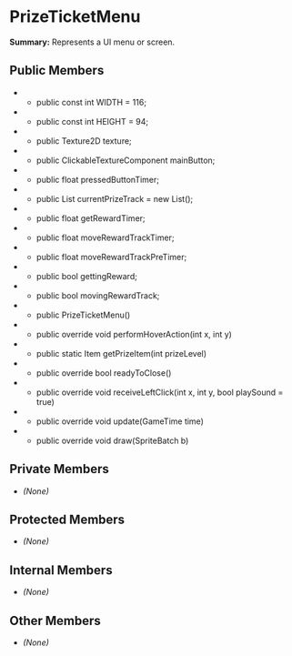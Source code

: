 # PrizeTicketMenu

**Summary:** Represents a UI menu or screen.

## Public Members
- - public const int WIDTH = 116;
- - public const int HEIGHT = 94;
- - public Texture2D texture;
- - public ClickableTextureComponent mainButton;
- - public float pressedButtonTimer;
- - public List<Item> currentPrizeTrack = new List<Item>();
- - public float getRewardTimer;
- - public float moveRewardTrackTimer;
- - public float moveRewardTrackPreTimer;
- - public bool gettingReward;
- - public bool movingRewardTrack;
- - public PrizeTicketMenu()
- - public override void performHoverAction(int x, int y)
- - public static Item getPrizeItem(int prizeLevel)
- - public override bool readyToClose()
- - public override void receiveLeftClick(int x, int y, bool playSound = true)
- - public override void update(GameTime time)
- - public override void draw(SpriteBatch b)

## Private Members
- *(None)*

## Protected Members
- *(None)*

## Internal Members
- *(None)*

## Other Members
- *(None)*
